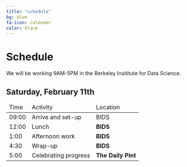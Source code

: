 ```yaml
---
title: "schedule"
bg: blue
fa-icon: calendar
color: black
---
```


# Schedule

We will be working 9AM-5PM in the Berkeley Insititute for Data Science.

## Saturday, February 11th

<div class="table-responsive">
  <table class="table">
    <thead><tr><td>Time</td><td>Activity</td><td>Location</td></tr></thead>
    <tbody>
      <tr><td>09:00</td><td>Arrive and set-up</td><td>BIDS</td></tr>
      <tr><td>12:00</td><td>Lunch</td><td><b>BIDS</b></td></tr>
      <tr><td>1:00</td><td>Afternoon work</td><td><b>BIDS</b></td></tr>
      <tr><td>4:30</td><td>Wrap-up</td><td><b>BIDS</b></td></tr>
      <tr><td>5:00</td><td>Celebrating progress</td><td><b>The Daily Pint</b></td></tr>
    </tbody>
  </table>
</div>
